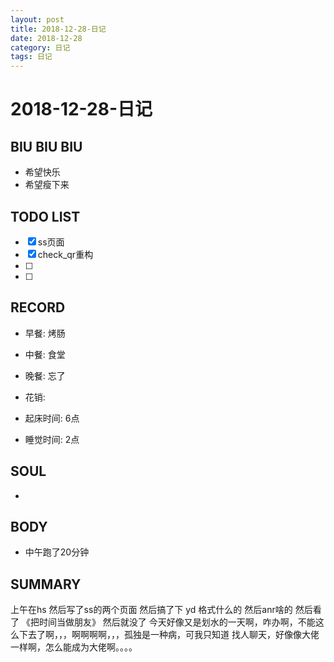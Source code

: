 ```yaml
---
layout: post
title: 2018-12-28-日记
date: 2018-12-28
category: 日记
tags: 日记
---
```

# 2018-12-28-日记
## BIU BIU BIU
- 希望快乐
- 希望瘦下来
 
## TODO LIST
- [x] ss页面
- [x] check_qr重构
- [ ] 
- [ ] 
 
## RECORD
- 早餐:  烤肠
- 中餐:  食堂
- 晚餐:  忘了
 
- 花销:  
 
- 起床时间:  6点
- 睡觉时间:  2点
 
## SOUL
- 
 
## BODY
- 中午跑了20分钟
 
## SUMMARY
 
 上午在hs 然后写了ss的两个页面 然后搞了下 yd 格式什么的  然后anr啥的 然后看了 《把时间当做朋友》 然后就没了 今天好像又是划水的一天啊，咋办啊，不能这么下去了啊，，，啊啊啊啊，，，孤独是一种病，可我只知道 找人聊天，好像像大佬一样啊，怎么能成为大佬啊。。。。 
